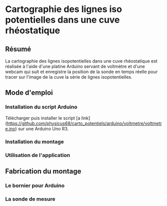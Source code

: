 # Cartographie des lignes iso potentielles dans une cuve rhéostatique
## Résumé
La cartographie des lignes isopotentielles dans une cuve rhéostatique est réalisée à l'aide d'une platine Arduino servant de voltmètre et d'une webcam qui suit et enregistre la position de la sonde en temps réelle pour tracer sur l'image de la cuve la série de lignes isopotentielles. 
## Mode d'emploi
### Installation du script Arduino 
Télécharger puis installer le script [a link] (https://github.com/physicus68/carto_potentiels/arduino/voltmetre/voltmetre.ino) sur une Arduino Uno R3.
### Installation du montage
### Utilisation de l'application
## Fabrication du montage
### Le bornier pour Arduino
### La sonde de mesure

